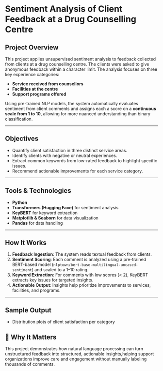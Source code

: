 # Sentiment Analysis of Client Feedback at a Drug Counselling Centre

## Project Overview

This project applies unsupervised sentiment analysis to feedback collected from clients at a drug counselling centre.
The clients were asked to give anonymous feedback within a character limit. The analysis focuses on three key experience categories:

- **Service received from counsellors**
- **Facilities at the centre**
- **Support programs offered**

Using pre-trained NLP models, the system automatically evaluates sentiment from client comments and assigns each a score on a **continuous scale from 1 to 10**, allowing for more nuanced understanding than binary classification.

---

##  Objectives

- Quantify client satisfaction in three distinct service areas.
- Identify clients with negative or neutral experiences.
- Extract common keywords from low-rated feedback to highlight specific issues.
- Recommend actionable improvements for each service category.

---

##  Tools & Technologies

- **Python**
- **Transformers (Hugging Face)** for sentiment analysis
- **KeyBERT** for keyword extraction
- **Matplotlib & Seaborn** for data visualization
- **Pandas** for data handling

---

##  How It Works

1. **Feedback Ingestion**: The system reads textual feedback from clients.
2. **Sentiment Scoring**: Each comment is analyzed using a pre-trained BERT-based model (`nlptown/bert-base-multilingual-uncased-sentiment`) and scaled to a 1–10 rating.
3. **Keyword Extraction**: For comments with low scores (< 2), KeyBERT extracts key issues for targeted insights.
4. **Actionable Output**: Insights help prioritize improvements to services, facilities, and programs.

---

## Sample Output

- Distribution plots of client satisfaction per category




## 🤝 Why It Matters

This project demonstrates how natural language processing can turn unstructured feedback into structured, actionable insights,helping support organizations improve care and engagement without manually labeling thousands of comments.




